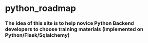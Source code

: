 # python_roadmap

### The idea of this site is to help novice Python Backend developers to choose training materials (implemented on Python/Flask/Sqlalchemy)
